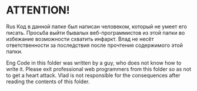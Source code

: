 # ATTENTION!
Rus 
Код в данной папке был написан человеком,
который не умеет его писать.
Просьба выйти бывалых веб-программистов из этой папки
во избежание возможности схватить инфаркт.
Влад не несёт ответственности за последствия
после прочтения содержимого этой папки.

Eng
Code in this folder was written by a guy,
who does not know how to write it.
Please exit professional web programmers from this folder
so as not to get a heart attack.
Vlad is not responsible for the consequences
after reading the contents of this folder.